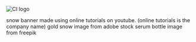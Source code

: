 ![CI logo](https://codeinstitute.s3.amazonaws.com/fullstack/ci_logo_small.png)

snow banner made using online tutorials on youtube. (online tutorials is the company name)
gold snow image from adobe stock
serum bottle image from freepik
